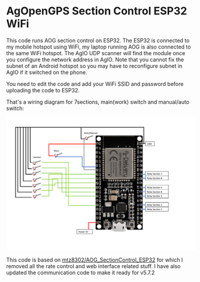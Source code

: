 # AgOpenGPS Section Control ESP32 WiFi
This code runs AOG section control on ESP32. 
The ESP32 is connected to my mobile hotspot using WiFi, my laptop running AOG is also connected to the same WiFi hotspot. The AgIO UDP scanner will find the module once you configure the network address in AgIO. Note that you cannot fix the subnet of an Android hotspot so you may have to reconfigure subnet in AgIO if it switched on the phone.

You need to edit the code and add your WiFi SSID and password before uploading the code to ESP32.

That's a wiring diagram for 7sections, main(work) switch and manual/auto switch:

![wiring diagram](/Images/esp32_wiring_diagram.png)


This code is based on [mtz8302/AOG_SectionControl_ESP32](https://github.com/mtz8302/AOG_SectionControl_ESP32) for which I removed all the rate control and web interface related stuff. I have also updated the communication code to make it ready for v5.7.2